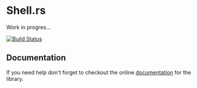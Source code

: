 # Shell.rs
Work in progres...

[![Build Status](https://travis-ci.org/icorderi/shell.rs.png?branch=master)](https://travis-ci.org/icorderi/rust.rs)

## Documentation

If you need help don't forget to checkout the online [documentation] for the library.

[documentation]: http://icorderi.github.io/shell.rs/doc/shell
